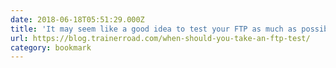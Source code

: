 ```yaml
---
date: 2018-06-18T05:51:29.000Z
title: 'It may seem like a good idea to test your FTP as much as possible — but it'
url: https://blog.trainerroad.com/when-should-you-take-an-ftp-test/
category: bookmark
---
```

